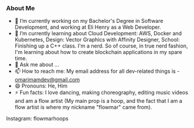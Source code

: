 ### About Me

<!--
**flowmar/flowmar** is a ✨ _special_ ✨ repository because its `README.md` (this file) appears on your GitHub profile.

Here are some ideas to get you started:

- 🔭 I’m currently working on ...
- 🌱 I’m currently learning ...
- 👯 I’m looking to collaborate on ...
- 🤔 I’m looking for help with ...
- 💬 Ask me about ...
- 📫 How to reach me: ...
- 😄 Pronouns: ...
- ⚡ Fun fact: ...
-->

- 🔭 I’m currently working on my Bachelor's Degree in Software Development, and working at Eli Henry as a Web Developer.
- 🌱 I’m currently learning about Cloud Development: AWS, Docker and Kubernetes, Design: Vector Graphics with Affinity Designer, School: Finishing up a C++ class. I'm a nerd. So of course, in true nerd fashion, I'm learning about how to create blockchain applications in my spare time. 
- 💬 Ask me about ...
- 📫 How to reach me: My email address for all dev-related things is - omarimamdev@gmail.com
- 😄 Pronouns: He, Him
- ⚡ Fun facts: I love dancing, making choreography, editing music videos and am a flow artist (My main prop is a hoop, and the fact that I am a flow artist is where my nickname "flowmar" came from).

Instagram: flowmarhoops

